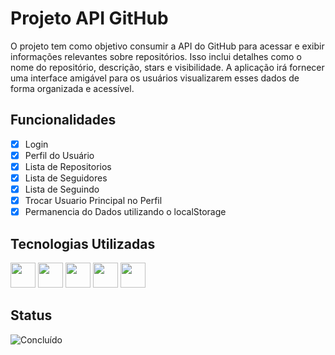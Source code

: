 # Projeto API GitHub
O projeto tem como objetivo consumir a API do GitHub para acessar e exibir informações relevantes sobre repositórios. Isso inclui detalhes como o nome do repositório, descrição, stars e visibilidade. A aplicação irá fornecer uma interface amigável para os usuários visualizarem esses dados de forma organizada e acessível.

## Funcionalidades

- [x] Login
- [x] Perfil do Usuário
- [x] Lista de Repositorios
- [x] Lista de Seguidores
- [x] Lista de Seguindo
- [x] Trocar Usuario Principal no Perfil
- [x] Permanencia do Dados utilizando o localStorage

## Tecnologias Utilizadas

[<img src="https://cdn.jsdelivr.net/gh/devicons/devicon@latest/icons/typescript/typescript-original.svg" width="40" height="40" />](https://www.typescriptlang.org/)  [<img src="https://cdn.jsdelivr.net/gh/devicons/devicon@latest/icons/typescript/typescript-original.svg" width="40" height="40" />](https://www.typescriptlang.org/)  [<img src="https://cdn.jsdelivr.net/gh/devicons/devicon@latest/icons/react/react-original.svg" width="40" height="40" />](https://react.dev)  [<img src="https://cdn.jsdelivr.net/gh/devicons/devicon@latest/icons/axios/axios-plain.svg" width="40" height="40" />](https://axios-http.com/docs/intro) [<img src="https://styled-components.com/nav-logo.png" height="40" />](https://styled-components.com)

## Status
![Concluído](https://img.shields.io/badge/status-Concluído-green)
